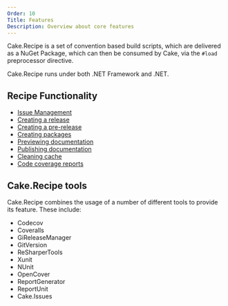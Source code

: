 ```yaml
---
Order: 10
Title: Features
Description: Overview about core features
---
```


Cake.Recipe is a set of convention based build scripts, which are delivered as a NuGet Package, which can then be consumed by Cake, via the `#load` preprocessor directive.

Cake.Recipe runs under both .NET Framework and .NET.

## Recipe Functionality

* [Issue Management](../usage/issue-management)
* [Creating a release](../usage/creating-release)
* [Creating a pre-release](../usage/create-pre-release)
* [Creating packages](../usage/creating-packages)
* [Previewing documentation](../usage/previewing-documentation)
* [Publishing documentation](../usage/publishing-documentation)
* [Cleaning cache](../usage/cleaning-cache)
* [Code coverage reports](../usage/code-coverage-reports)

## Cake.Recipe tools

Cake.Recipe combines the usage of a number of different tools to provide its feature.  These include:

* Codecov
* Coveralls
* GiReleaseManager
* GitVersion
* ReSharperTools
* Xunit
* NUnit
* OpenCover
* ReportGenerator
* ReportUnit
* Cake.Issues
